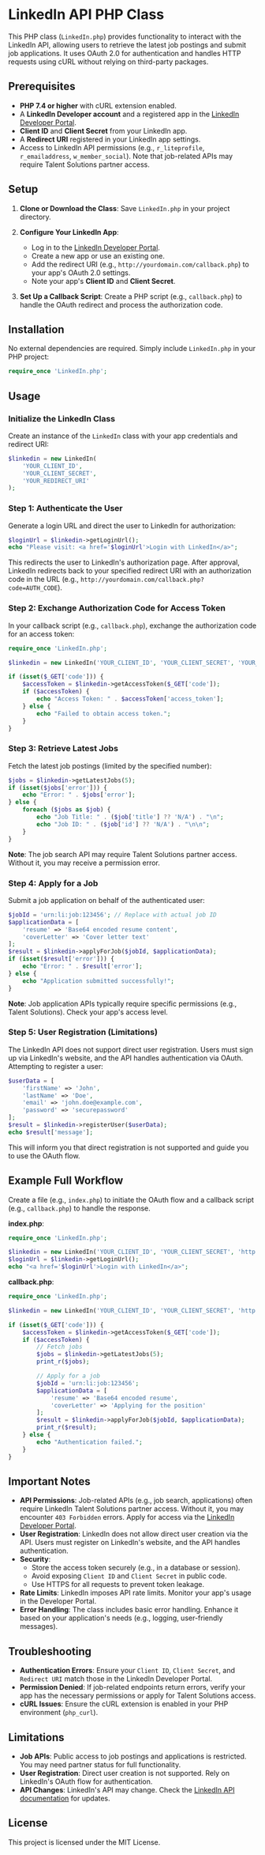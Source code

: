 # LinkedIn API PHP Class

This PHP class (`LinkedIn.php`) provides functionality to interact with the LinkedIn API, allowing users to retrieve the latest job postings and submit job applications. It uses OAuth 2.0 for authentication and handles HTTP requests using cURL without relying on third-party packages.

## Prerequisites

- **PHP 7.4 or higher** with cURL extension enabled.
- A **LinkedIn Developer account** and a registered app in the [LinkedIn Developer Portal](https://developer.linkedin.com).
- **Client ID** and **Client Secret** from your LinkedIn app.
- A **Redirect URI** registered in your LinkedIn app settings.
- Access to LinkedIn API permissions (e.g., `r_liteprofile`, `r_emailaddress`, `w_member_social`). Note that job-related APIs may require Talent Solutions partner access.

## Setup

1. **Clone or Download the Class**:
   Save `LinkedIn.php` in your project directory.

2. **Configure Your LinkedIn App**:
   - Log in to the [LinkedIn Developer Portal](https://developer.linkedin.com).
   - Create a new app or use an existing one.
   - Add the redirect URI (e.g., `http://yourdomain.com/callback.php`) to your app's OAuth 2.0 settings.
   - Note your app's **Client ID** and **Client Secret**.

3. **Set Up a Callback Script**:
   Create a PHP script (e.g., `callback.php`) to handle the OAuth redirect and process the authorization code.

## Installation

No external dependencies are required. Simply include `LinkedIn.php` in your PHP project:

```php
require_once 'LinkedIn.php';
```

## Usage

### Initialize the LinkedIn Class

Create an instance of the `LinkedIn` class with your app credentials and redirect URI:

```php
$linkedin = new LinkedIn(
    'YOUR_CLIENT_ID',
    'YOUR_CLIENT_SECRET',
    'YOUR_REDIRECT_URI'
);
```

### Step 1: Authenticate the User

Generate a login URL and direct the user to LinkedIn for authorization:

```php
$loginUrl = $linkedin->getLoginUrl();
echo "Please visit: <a href='$loginUrl'>Login with LinkedIn</a>";
```

This redirects the user to LinkedIn's authorization page. After approval, LinkedIn redirects back to your specified redirect URI with an authorization code in the URL (e.g., `http://yourdomain.com/callback.php?code=AUTH_CODE`).

### Step 2: Exchange Authorization Code for Access Token

In your callback script (e.g., `callback.php`), exchange the authorization code for an access token:

```php
require_once 'LinkedIn.php';

$linkedin = new LinkedIn('YOUR_CLIENT_ID', 'YOUR_CLIENT_SECRET', 'YOUR_REDIRECT_URI');

if (isset($_GET['code'])) {
    $accessToken = $linkedin->getAccessToken($_GET['code']);
    if ($accessToken) {
        echo "Access Token: " . $accessToken['access_token'];
    } else {
        echo "Failed to obtain access token.";
    }
}
```

### Step 3: Retrieve Latest Jobs

Fetch the latest job postings (limited by the specified number):

```php
$jobs = $linkedin->getLatestJobs(5);
if (isset($jobs['error'])) {
    echo "Error: " . $jobs['error'];
} else {
    foreach ($jobs as $job) {
        echo "Job Title: " . ($job['title'] ?? 'N/A') . "\n";
        echo "Job ID: " . ($job['id'] ?? 'N/A') . "\n\n";
    }
}
```

**Note**: The job search API may require Talent Solutions partner access. Without it, you may receive a permission error.

### Step 4: Apply for a Job

Submit a job application on behalf of the authenticated user:

```php
$jobId = 'urn:li:job:123456'; // Replace with actual job ID
$applicationData = [
    'resume' => 'Base64 encoded resume content',
    'coverLetter' => 'Cover letter text'
];
$result = $linkedin->applyForJob($jobId, $applicationData);
if (isset($result['error'])) {
    echo "Error: " . $result['error'];
} else {
    echo "Application submitted successfully!";
}
```

**Note**: Job application APIs typically require specific permissions (e.g., Talent Solutions). Check your app's access level.

### Step 5: User Registration (Limitations)

The LinkedIn API does not support direct user registration. Users must sign up via LinkedIn's website, and the API handles authentication via OAuth. Attempting to register a user:

```php
$userData = [
    'firstName' => 'John',
    'lastName' => 'Doe',
    'email' => 'john.doe@example.com',
    'password' => 'securepassword'
];
$result = $linkedin->registerUser($userData);
echo $result['message'];
```

This will inform you that direct registration is not supported and guide you to use the OAuth flow.

## Example Full Workflow

Create a file (e.g., `index.php`) to initiate the OAuth flow and a callback script (e.g., `callback.php`) to handle the response.

**index.php**:
```php
require_once 'LinkedIn.php';

$linkedin = new LinkedIn('YOUR_CLIENT_ID', 'YOUR_CLIENT_SECRET', 'http://yourdomain.com/callback.php');
$loginUrl = $linkedin->getLoginUrl();
echo "<a href='$loginUrl'>Login with LinkedIn</a>";
```

**callback.php**:
```php
require_once 'LinkedIn.php';

$linkedin = new LinkedIn('YOUR_CLIENT_ID', 'YOUR_CLIENT_SECRET', 'http://yourdomain.com/callback.php');

if (isset($_GET['code'])) {
    $accessToken = $linkedin->getAccessToken($_GET['code']);
    if ($accessToken) {
        // Fetch jobs
        $jobs = $linkedin->getLatestJobs(5);
        print_r($jobs);

        // Apply for a job
        $jobId = 'urn:li:job:123456';
        $applicationData = [
            'resume' => 'Base64 encoded resume',
            'coverLetter' => 'Applying for the position'
        ];
        $result = $linkedin->applyForJob($jobId, $applicationData);
        print_r($result);
    } else {
        echo "Authentication failed.";
    }
}
```

## Important Notes

- **API Permissions**: Job-related APIs (e.g., job search, applications) often require LinkedIn Talent Solutions partner access. Without it, you may encounter `403 Forbidden` errors. Apply for access via the [LinkedIn Developer Portal](https://developer.linkedin.com).
- **User Registration**: LinkedIn does not allow direct user creation via the API. Users must register on LinkedIn's website, and the API handles authentication.
- **Security**:
  - Store the access token securely (e.g., in a database or session).
  - Avoid exposing `Client ID` and `Client Secret` in public code.
  - Use HTTPS for all requests to prevent token leakage.
- **Rate Limits**: LinkedIn imposes API rate limits. Monitor your app's usage in the Developer Portal.
- **Error Handling**: The class includes basic error handling. Enhance it based on your application's needs (e.g., logging, user-friendly messages).

## Troubleshooting

- **Authentication Errors**: Ensure your `Client ID`, `Client Secret`, and `Redirect URI` match those in the LinkedIn Developer Portal.
- **Permission Denied**: If job-related endpoints return errors, verify your app has the necessary permissions or apply for Talent Solutions access.
- **cURL Issues**: Ensure the cURL extension is enabled in your PHP environment (`php_curl`).

## Limitations

- **Job APIs**: Public access to job postings and applications is restricted. You may need partner status for full functionality.
- **User Registration**: Direct user creation is not supported. Rely on LinkedIn's OAuth flow for authentication.
- **API Changes**: LinkedIn's API may change. Check the [LinkedIn API documentation](https://docs.microsoft.com/en-us/linkedin/) for updates.

## License

This project is licensed under the MIT License.